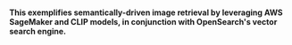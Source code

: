 #### This exemplifies semantically-driven image retrieval by leveraging AWS SageMaker and CLIP models, in conjunction with OpenSearch's vector search engine.
